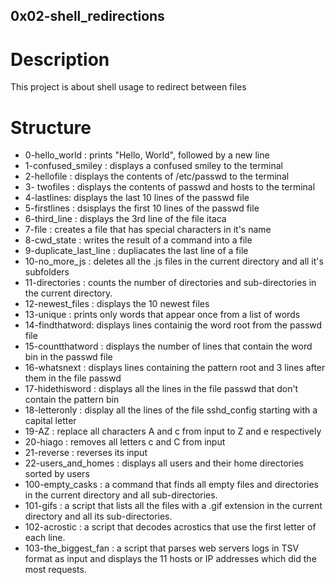 ## 0x02-shell_redirections

# Description

This project is about shell usage to redirect between files

# Structure

* 0-hello_world : prints "Hello, World", followed by a new line
* 1-confused_smiley : displays a confused smiley to the terminal
* 2-hellofile : displays the contents of /etc/passwd to the terminal
* 3- twofiles : displays the contents of passwd and hosts to the terminal
* 4-lastlines: displays the last 10 lines of the passwd file
* 5-firstlines : dsisplays the first 10 lines of the passwd file
* 6-third_line : displays the 3rd line of the file itaca
* 7-file : creates a file that has special characters in it's name
* 8-cwd_state : writes the result of a command into a file
* 9-duplicate_last_line : dupliacates the last line of a file
* 10-no_more_js : deletes all the .js files in the current directory and all it's subfolders
* 11-directories : counts the number of directories and sub-directories in the current directory.
* 12-newest_files : displays the 10 newest files
* 13-unique : prints only words that appear once from a list of words
* 14-findthatword: displays lines containig the word root from the passwd file
* 15-countthatword : displays the number of lines that contain the word bin in the passwd file
* 16-whatsnext : displays lines containing the pattern root and 3 lines after them in the file passwd
* 17-hidethisword : displays all the lines in the file passwd that don't contain the pattern bin
* 18-letteronly : display all the lines of the file sshd_config starting with a capital letter
* 19-AZ : replace all characters A and c from input to Z and e respectively
* 20-hiago : removes all letters c and C from input
* 21-reverse : reverses its input
* 22-users_and_homes : displays all users and their home directories sorted by users
* 100-empty_casks : a command that finds all empty files and directories in the current directory and all sub-directories.
* 101-gifs : a script that lists all the files with a .gif extension in the current directory and all its sub-directories.
* 102-acrostic : a script that decodes acrostics that use the first letter of each line.
* 103-the_biggest_fan : a script that parses web servers logs in TSV format as input and displays the 11 hosts or IP addresses which did the most requests.
